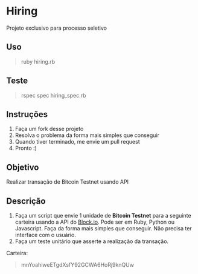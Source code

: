 # Hiring
Projeto exclusivo para processo seletivo

## Uso

>ruby hiring.rb

## Teste

>rspec spec hiring_spec.rb

## Instruções
1. Faça um fork desse projeto
2. Resolva o problema da forma mais simples que conseguir
3. Quando tiver terminado, me envie um pull request
4. Pronto :)


## Objetivo
Realizar transação de Bitcoin Testnet usando API

## Descrição
1. Faça um script que envie 1 unidade de **Bitcoin Testnet** para a seguinte carteira usando a API do [Block.io](https://block.io). Pode ser em Ruby, Python ou Javascript. Faça da forma mais simples que conseguir. Não precisa ter interface com o usuário.
2. Faça um teste unitário que asserte a realização da transação.

Carteira:
> mnYoahiweETgdXsfY92GCWA6HoRj9knQUw
